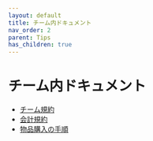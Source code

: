 ```yaml
---
layout: default
title: チーム内ドキュメント
nav_order: 2
parent: Tips
has_children: true 
---
```

# チーム内ドキュメント  
- [チーム規約](https://github.com/RM-NAGOYASHACHIHOKO/Team_Rules/blob/main/%E3%83%81%E3%83%BC%E3%83%A0%E8%A6%8F%E7%B4%84.md)
- [会計規約](https://github.com/RM-NAGOYASHACHIHOKO/Team_Rules/blob/main/%E4%BC%9A%E8%A8%88%E8%A6%8F%E7%B4%84.md)
- [物品購入の手順](https://github.com/RM-NAGOYASHACHIHOKO/Private_Document/blob/main/%E4%BC%9A%E8%A8%88/%E8%B3%BC%E5%85%A5%E6%89%8B%E9%A0%86.md)